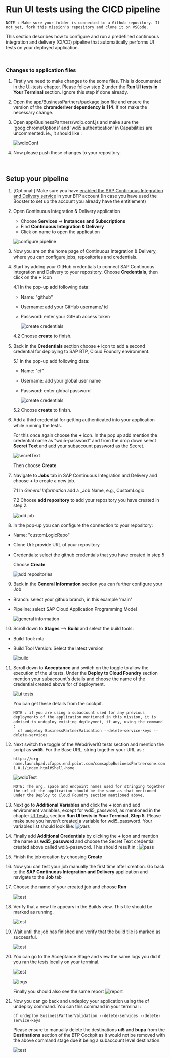 # Run UI tests using the CICD pipeline

    NOTE : Make sure your folder is connected to a Github repository. If not yet, fork this mission's repository and clone it on VSCode.

This section describes how to configure and run a predefined continuous integration and delivery (CI/CD) pipeline that automatically performs UI tests on your deployed application.

<br>

### Changes to application files

1. Firstly we need to make changes to the some files. This is documented in the [UI-tests](../create-software-tests/create-ui-tests.md) chapter. Please follow step 2 under the **Run UI tests in Your Terminal** section. Ignore this step if done already.

2. Open the app/BusinessPartners/package.json file and ensure the version of the **chromderiver dependency is 114**. If not make the necessary change. 

3. Open app/BusinessPartners/wdio.conf.js and make sure the 'goog:chromeOptions' and 'wdi5:authentication' in Capabilities are uncommented. ie., it should like :

    ![wdioConf](./images/ci-cd-10.png)

4. Now please push these changes to your repository.

<br>

## Setup your pipeline

1. [Optional:] Make sure you have [enabled the SAP Continuous Integration and Delivery service](https://developers.sap.com/tutorials/btp-app-ci-cd-btp.html#8bee3e93-2873-4eaf-8b07-8ae0d4aba08b) in your BTP account (In case you have used the Booster to set up the account you already have the entitlement)

2. Open Continuous Integration & Delivery application

    - Choose **Services** &rarr; **Instances and Subscriptions**
    - Find **Continuous Integration & Delivery** 
    - Click on name to open the application

    ![configure pipeline](../setup-cicd/images/cicd2.png)
 
 3. Now you are on the home page of Continuous Integration & Delivery, where you can configure jobs, repositories and credentials. 

 4. Start by adding your GitHub credentials to connect SAP Continuous Integration and Delivery to your repository. Choose **Credentials**, then click on the **+** icon
 
    4.1 In the pop-up add following data:
    - Name: "github"
    - Username: add your GitHub username/ id
    - Password: enter your GitHub access token 
    
      ![create credentials](../setup-cicd/images/ci-cd-3.png)

    4.2 Choose **create** to finish.


5. Back in the **Credentials** section choose **+** icon to add a second credential for deploying to SAP BTP, Cloud Foundry environment.

    5.1 In the pop-up add following data:
    - Name: "cf"
    - Username: add your global user name
    - Password: enter global password
    
      ![create credentials](../setup-cicd/images/ci-cd-2.png)
    
    5.2 Choose **create** to finish.

 6. Add a third credential for  getting authenticated into your application while running the tests. 
 
    For this once again choose the **+** icon. In the pop up add mention the credential name as "wdi5-password" and from the drop down select **Secret Text** and add your subaccount password as the Secret.
 
    ![secretText](./images/ci-cd-1.png)
 
    Then choose **Create**.

7. Navigate to **Jobs** tab in SAP Continuous Integration and Delivery and choose  **+** to create a new job.

    7.1 In _General Information_ add a _Job Name, e.g.,  CustomLogic

    7.2 Choose **add repository** to add your repository you have created in step 2.
    
      ![add job](../setup-cicd/images/ci-cd-1.png)

8. In the pop-up you can configure the connection to your repository:
 - Name: "customLogicRepo"
 - Clone Url: provide URL of your repository
 - Credentials: select the github credentials that you have created in step 5

    Choose **Create**.
    
      ![add repositories](../setup-cicd/images/ci-cd-4.png)


9. Back in the **General Information** section you can further configure your Job
  - Branch: select your github branch, in this example 'main'
  - Pipeline: select SAP Cloud Application Programming Model

    ![general information](../setup-cicd/images/ci-cd-5.png)

10. Scroll down to **Stages** --> **Build** and select the build tools:
- Build Tool: mta
- Build Tool Version: Select the latest version

  ![build](../setup-cicd/images/ci-cd-6.png)

11. Scroll down to **Acceptance** and switch on the toggle to allow the execution of the ui tests. Under the **Deploy to Cloud Foundry** section mention your subaccount's details and choose the name of the credential created above for cf deployment.

    ![ui tests](./images/ci-cd-2.png)
  
    You can get these details from the cockpit.

        NOTE : if you are using a subaccount used for any previous deployments of the application mentioned in this mission, it is advised to undeploy existing deployment, if any, using the command :
          cf undpeloy BusinessPartnerValidation --delete-service-keys --delete-services
      

12. Next switch the toggle of the WebdriverIO tests section and mention the script as **wdi5**. For the Base URL, string together your URL as :
        
    ```
    https://org-name.launchpad.cfapps.end.point.com/comsapbpBusinessPartnersone.comsapbpBusinessPartners-1.0.1/index.html#Shell-home
    ```

    ![wdioTest](./images/ci-cd-3.png)

        NOTE: The org, space and endpoint names used for stringing together the url of the application should be the same as that mentioned under the Deploy to Cloud Foundry section mentioned above.


13. Next go to **Additional Variables** and click the **+** icon and add environment variables, except for wdi5_password, as mentioned in the chapter [UI Tests](../create-software-tests/create-ui-tests.md), section **Run UI tests in Your Terminal**, **Step 5**. Please make sure you haven't created a variable for wdi5_password. Your variables list should look like:
![vars](./images/ci-cd-4.png)

14. Finally add **Additional Credentials** by clicking the **+** icon and mention the name as **wdi5_password** and choose the Secret Text credential created above called wdi5-password. This should result in :
![pass](./images/ci-cd-5.png)

15. Finish the job creation by choosing **Create**

16. Now you can test your job manually the first time after creation. Go back to the **SAP Continuous Integration and Delivery** application and navigate to the **Job** tab

17. Choose the name of your created job and choose **Run**

    ![test](../setup-cicd/images/ci-cd-13.png)

18. Verify that a new tile appears in the Builds view. This tile should be marked as running.

    ![test](../setup-cicd/images/ci-cd-14.png)

19. Wait until the job has finished and verify that the build tile is marked as successful.

    ![test](../setup-cicd/images/ci-cd-15.png)

20. You can go to the Acceptance Stage and view the same logs you did if you ran the tests locally on your terminal.

    ![test](./images/ci-cd-6.png)

    ![logs](./images/ci-cd-8.png)

      Finally you should also see the same report
      ![report](./images/ci-cd-9.png)

21. Now you can go back and undeploy your application using the cf undeploy command. You can this command in your terminal : 
    ```
    cf undeploy BusinessPartnerValidation --delete-services --delete-service-keys
    ```

    Please ensure to manually delete the destinations **ui5** and **bupa** from the **Destinations** section of the BTP Cockpit as it would not be removed with the above command stage due it being a subaccount level destination.

    ![test](../setup-cicd-ui/images/ci-cd-7.png)